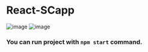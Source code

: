 # React-SCapp

![image](https://user-images.githubusercontent.com/58807892/217104000-e07afb2a-503c-4f02-a506-4e5af386bb3e.png)
![image](https://user-images.githubusercontent.com/58807892/217104026-98a1986b-9841-4462-b185-03901ca97256.png)

### You can run project with `npm start` command.

